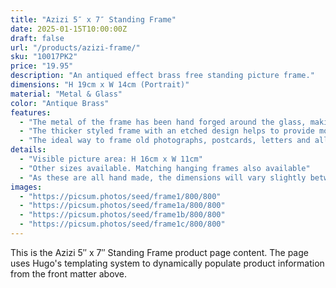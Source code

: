 ```yaml
---
title: "Azizi 5″ x 7″ Standing Frame"
date: 2025-01-15T10:00:00Z
draft: false
url: "/products/azizi-frame/"
sku: "10017PK2"
price: "19.95"
description: "An antiqued effect brass free standing picture frame."
dimensions: "H 19cm x W 14cm (Portrait)"
material: "Metal & Glass"
color: "Antique Brass"
features:
  - "The metal of the frame has been hand forged around the glass, making each frame a true artisan item"
  - "The thicker styled frame with an etched design helps to provide more of a focal point to the picture within the frame"
  - "The ideal way to frame old photographs, postcards, letters and all manner of treasured memories or little keepsakes"
details:
  - "Visible picture area: H 16cm x W 11cm"
  - "Other sizes available. Matching hanging frames also available"
  - "As these are all hand made, the dimensions will vary slightly between frames"
images:
  - "https://picsum.photos/seed/frame1/800/800"
  - "https://picsum.photos/seed/frame1a/800/800"
  - "https://picsum.photos/seed/frame1b/800/800"
  - "https://picsum.photos/seed/frame1c/800/800"
---
```


This is the Azizi 5″ x 7″ Standing Frame product page content. The page uses Hugo's templating system to dynamically populate product information from the front matter above.
